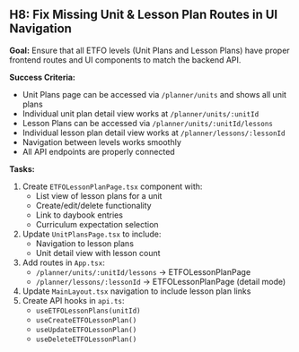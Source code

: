 ## H8: Fix Missing Unit & Lesson Plan Routes in UI Navigation

**Goal:** Ensure that all ETFO levels (Unit Plans and Lesson Plans) have proper frontend routes and UI components to match the backend API.

**Success Criteria:**

- Unit Plans page can be accessed via `/planner/units` and shows all unit plans
- Individual unit plan detail view works at `/planner/units/:unitId`
- Lesson Plans can be accessed via `/planner/units/:unitId/lessons`
- Individual lesson plan detail view works at `/planner/lessons/:lessonId`
- Navigation between levels works smoothly
- All API endpoints are properly connected

**Tasks:**

1. Create `ETFOLessonPlanPage.tsx` component with:
   - List view of lesson plans for a unit
   - Create/edit/delete functionality
   - Link to daybook entries
   - Curriculum expectation selection
2. Update `UnitPlansPage.tsx` to include:
   - Navigation to lesson plans
   - Unit detail view with lesson count
3. Add routes in `App.tsx`:
   - `/planner/units/:unitId/lessons` → ETFOLessonPlanPage
   - `/planner/lessons/:lessonId` → ETFOLessonPlanPage (detail mode)
4. Update `MainLayout.tsx` navigation to include lesson plan links
5. Create API hooks in `api.ts`:
   - `useETFOLessonPlans(unitId)`
   - `useCreateETFOLessonPlan()`
   - `useUpdateETFOLessonPlan()`
   - `useDeleteETFOLessonPlan()`
